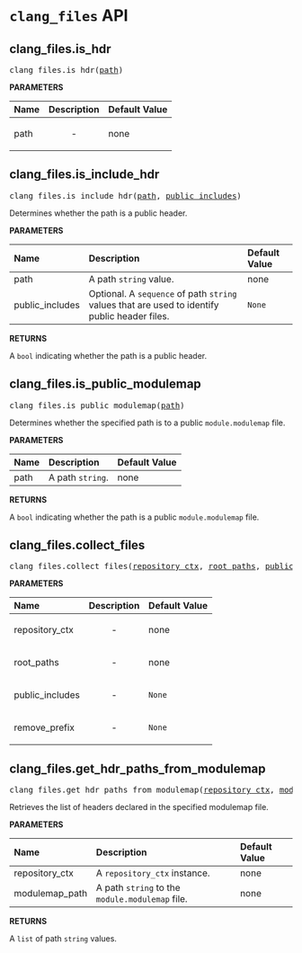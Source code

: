 <!-- Generated with Stardoc, Do Not Edit! -->
# `clang_files` API


<a id="#clang_files.is_hdr"></a>

## clang_files.is_hdr

<pre>
clang_files.is_hdr(<a href="#clang_files.is_hdr-path">path</a>)
</pre>



**PARAMETERS**


| Name  | Description | Default Value |
| :------------- | :------------- | :------------- |
| <a id="clang_files.is_hdr-path"></a>path |  <p align="center"> - </p>   |  none |


<a id="#clang_files.is_include_hdr"></a>

## clang_files.is_include_hdr

<pre>
clang_files.is_include_hdr(<a href="#clang_files.is_include_hdr-path">path</a>, <a href="#clang_files.is_include_hdr-public_includes">public_includes</a>)
</pre>

Determines whether the path is a public header.

**PARAMETERS**


| Name  | Description | Default Value |
| :------------- | :------------- | :------------- |
| <a id="clang_files.is_include_hdr-path"></a>path |  A path <code>string</code> value.   |  none |
| <a id="clang_files.is_include_hdr-public_includes"></a>public_includes |  Optional. A <code>sequence</code> of path <code>string</code> values that are used to identify public header files.   |  <code>None</code> |

**RETURNS**

A `bool` indicating whether the path is a public header.


<a id="#clang_files.is_public_modulemap"></a>

## clang_files.is_public_modulemap

<pre>
clang_files.is_public_modulemap(<a href="#clang_files.is_public_modulemap-path">path</a>)
</pre>

Determines whether the specified path is to a public `module.modulemap` file.

**PARAMETERS**


| Name  | Description | Default Value |
| :------------- | :------------- | :------------- |
| <a id="clang_files.is_public_modulemap-path"></a>path |  A path <code>string</code>.   |  none |

**RETURNS**

A `bool` indicating whether the path is a public `module.modulemap`
  file.


<a id="#clang_files.collect_files"></a>

## clang_files.collect_files

<pre>
clang_files.collect_files(<a href="#clang_files.collect_files-repository_ctx">repository_ctx</a>, <a href="#clang_files.collect_files-root_paths">root_paths</a>, <a href="#clang_files.collect_files-public_includes">public_includes</a>, <a href="#clang_files.collect_files-remove_prefix">remove_prefix</a>)
</pre>



**PARAMETERS**


| Name  | Description | Default Value |
| :------------- | :------------- | :------------- |
| <a id="clang_files.collect_files-repository_ctx"></a>repository_ctx |  <p align="center"> - </p>   |  none |
| <a id="clang_files.collect_files-root_paths"></a>root_paths |  <p align="center"> - </p>   |  none |
| <a id="clang_files.collect_files-public_includes"></a>public_includes |  <p align="center"> - </p>   |  <code>None</code> |
| <a id="clang_files.collect_files-remove_prefix"></a>remove_prefix |  <p align="center"> - </p>   |  <code>None</code> |


<a id="#clang_files.get_hdr_paths_from_modulemap"></a>

## clang_files.get_hdr_paths_from_modulemap

<pre>
clang_files.get_hdr_paths_from_modulemap(<a href="#clang_files.get_hdr_paths_from_modulemap-repository_ctx">repository_ctx</a>, <a href="#clang_files.get_hdr_paths_from_modulemap-modulemap_path">modulemap_path</a>)
</pre>

Retrieves the list of headers declared in the specified modulemap file.

**PARAMETERS**


| Name  | Description | Default Value |
| :------------- | :------------- | :------------- |
| <a id="clang_files.get_hdr_paths_from_modulemap-repository_ctx"></a>repository_ctx |  A <code>repository_ctx</code> instance.   |  none |
| <a id="clang_files.get_hdr_paths_from_modulemap-modulemap_path"></a>modulemap_path |  A path <code>string</code> to the <code>module.modulemap</code> file.   |  none |

**RETURNS**

A `list` of path `string` values.


